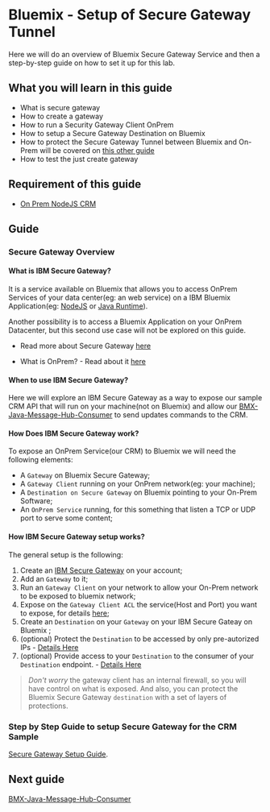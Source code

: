 #  Bluemix - Setup of Secure Gateway Tunnel

Here we will do an overview of Bluemix Secure Gateway Service and then a step-by-step guide on how to set it up for this lab. 

## What you will learn in this guide

 - What is secure gateway
 - How to create a gateway
 - How to run a Security Gateway Client OnPrem
 - How to setup a Secure Gateway Destination on Bluemix
 - How to protect the Secure Gateway Tunnel between Bluemix and On-Prem will be covered on [this other guide](/Lab/Contents/BMX-Java-Message-Hub-Consumer/Segure-Gateway-Protection.md)
 - How to test the just create gateway

## Requirement of this guide

- [On Prem NodeJS CRM](/Lab/Contents/NodeJS-CRM-OnPrem/Readme.md)


## Guide

### Secure Gateway Overview

#### What is IBM Secure Gateway?

It is a service available on Bluemix that allows you to access OnPrem Services of your data center(eg: an web service) on a IBM Bluemix Application(eg: [NodeJS](https://console.ng.bluemix.net/catalog/starters/sdk-for-nodejs/) or [Java Runtime](https://console.ng.bluemix.net/catalog/starters/liberty-for-java/)).  

Another possibility is to access a Bluemix Application on your OnPrem Datacenter, but this second use case will not be explored on this guide.

- Read more about Secure Gateway [here](https://console.ng.bluemix.net/docs/services/SecureGateway/secure_gateway.html)

- What is OnPrem? - Read about it [here](https://en.wikipedia.org/wiki/On-premises_software)

#### When to use IBM Secure Gateway?

Here we will explore an IBM Secure Gateway as a way to expose our sample CRM API that will run on your machine(not on Bluemix) and allow our  [BMX-Java-Message-Hub-Consumer](/Lab/Contents/BMX-Java-Message-Hub-Consumer/Readme.md) to send updates commands to the CRM.

#### How Does IBM Secure Gateway work?

To expose an OnPrem Service(our CRM) to Bluemix we will need the following elements:
- A `Gateway` on Bluemix Secure Gateway;
- A `Gateway Client` running on your OnPrem network(eg: your machine);
- A `Destination on Secure Gateway` on Bluemix pointing to your On-Prem Software;
- An `OnPrem Service` running, for this something that listen a TCP or UDP port to serve some content;


#### How IBM Secure Gateway setup works?

The general setup is the following:

1. Create an [IBM Secure Gateway](https://console.ng.bluemix.net/catalog/services/secure-gateway/) on your account;
1. Add an `Gateway` to it;
1. Run an `Gateway Client` on your network to allow your On-Prem network to be exposed to bluemix network;
1. Expose on the `Gateway Client ACL` the service(Host and Port) you want to expose, for details [here](https://console.ng.bluemix.net/docs/services/SecureGateway/sg_010.html#sg_010);
1. Create an `Destination` on your `Gateway` on your IBM Secure Gateay on Bluemix ;
1. (optional) Protect the `Destination` to be accessed by only pre-autorized IPs  - [Details Here](https://console.ng.bluemix.net/docs/services/SecureGateway/sg_023.html#sg_033)
1. (optional) Provide access to your `Destination` to the consumer of your `Destination` endpoint.  - [Details Here](https://console.ng.bluemix.net/docs/services/SecureGateway/sg_023.html#sg_033)


> *Don't worry* the gateway client has an internal firewall, so you will have control on what is exposed. And also, you can protect the Bluemix Secure Gateway `destination` with a set of layers of protections.

### Step by Step Guide to setup Secure Gateway for the CRM Sample

[Secure Gateway Setup Guide](/Lab/Contents/BMX-SecureGateway/Sample-Setup.md).

## Next guide

[BMX-Java-Message-Hub-Consumer](/Lab/Contents/BMX-Java-Message-Hub-Consumer/Readme.md)    
